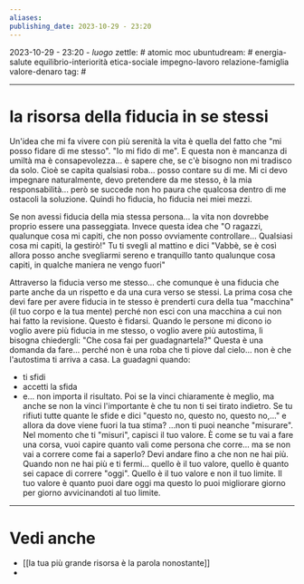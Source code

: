 ```yaml
---
aliases: 
publishing_date: 2023-10-29 - 23:20
---
```

2023-10-29 - 23:20 - *luogo*
zettle: # atomic moc
ubuntudream: # energia-salute equilibrio-interiorità etica-sociale impegno-lavoro relazione-famiglia valore-denaro 
tag: #

---
# la risorsa della fiducia in se stessi

Un'idea che mi fa vivere con più serenità la vita è quella del fatto che "mi posso fidare di me stesso". "Io mi fido di me". 
E questa non è mancanza di umiltà ma è consapevolezza... è sapere che, se c'è bisogno non mi tradisco da solo. Cioè se capita qualsiasi roba... posso contare su di me. Mi ci devo impegnare naturalmente, devo pretendere da me stesso, è la mia responsabilità... però se succede non ho paura che qualcosa dentro di me ostacoli la soluzione. Quindi ho fiducia, ho fiducia nei miei mezzi.

Se non avessi fiducia della mia stessa persona... la vita non dovrebbe proprio essere una passeggiata. Invece questa idea che "O ragazzi, qualunque cosa mi capiti, che non posso ovviamente controllare... Qualsiasi cosa mi capiti, la gestirò!"
Tu ti svegli al mattino e dici "Vabbè, se è così allora posso anche svegliarmi sereno e tranquillo tanto qualunque cosa capiti, in qualche maniera ne vengo fuori"

Attraverso la fiducia verso me stesso... che comunque è una fiducia che parte anche da un rispetto e da una cura verso se stessi. La prima cosa che devi fare per avere fiducia in te stesso è prenderti cura della tua "macchina" (il tuo corpo e la tua mente) perché non esci con una macchina a cui non hai fatto la revisione.
Questo è fidarsi.
Quando le persone mi dicono io voglio avere più fiducia in me stesso, o voglio avere più autostima, lì bisogna chiedergli: "Che cosa fai per guadagnartela?"
Questa è una domanda da fare... perché non è una roba che ti piove dal cielo... non è che l'autostima ti arriva a casa.
La guadagni quando:
- ti sfidi
- accetti la sfida
- e... non importa il risultato. Poi se la vinci chiaramente è meglio, ma anche se non la vinci l'importante è che tu non ti sei tirato indietro.
Se tu rifiuti tutte quante le sfide e dici "questo no, questo no, questo no,..." e allora da dove viene fuori la tua stima? ...non ti puoi neanche "misurare".
Nel momento che ti "misuri", capisci il tuo valore.
È come se tu vai a fare una corsa, vuoi capire quanto vali come persona che corre... ma se non vai a correre come fai a saperlo?
Devi andare fino a che non ne hai più. Quando non ne hai più e ti fermi... quello è il tuo valore, quello è quanto sei capace di correre "oggi".
Quello è il tuo valore e non il tuo limite. Il tuo valore è quanto puoi dare oggi ma questo lo puoi migliorare giorno per giorno avvicinandoti al tuo limite.



---
# Vedi anche
- [[la tua più grande risorsa è la parola nonostante]]
- 